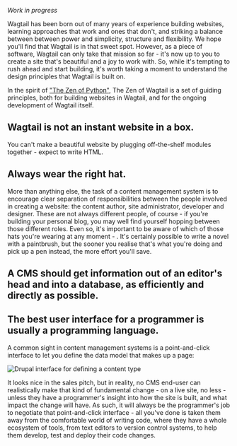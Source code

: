 _Work in progress_

Wagtail has been born out of many years of experience building websites, learning approaches that work and ones that don't, and striking a balance between between power and simplicity, structure and flexibility. We hope you'll find that Wagtail is in that sweet spot. However, as a piece of software, Wagtail can only take that mission so far - it's now up to you to create a site that's beautiful and a joy to work with. So, while it's tempting to rush ahead and start building, it's worth taking a moment to understand the design principles that Wagtail is built on.

In the spirit of ["The Zen of Python"](https://www.python.org/dev/peps/pep-0020/), The Zen of Wagtail is a set of guiding principles, both for building websites in Wagtail, and for the ongoing development of Wagtail itself.

## Wagtail is not an instant website in a box.
You can't make a beautiful website by plugging off-the-shelf modules together - expect to write HTML.

## Always wear the right hat.
More than anything else, the task of a content management system is to encourage clear separation of responsibilities between the people involved in creating a website: the content author, site administrator, developer and designer. These are not always different people, of course - if you're building your personal blog, you may well find yourself hopping between those different roles. Even so, it's important to be aware of which of those hats you're wearing at any moment - . It's certainly possible to write a novel with a paintbrush, but the sooner you realise that's what you're doing and pick up a pen instead, the more effort you'll save.

## A CMS should get information out of an editor's head and into a database, as efficiently and directly as possible.

## The best user interface for a programmer is usually a programming language.

A common sight in content management systems is a point-and-click interface to let you define the data model that makes up a page:

![Drupal interface for defining a content type](https://d7j863fr5jhrr.cloudfront.net/wp-content/uploads/2014/12/drupal-fields.jpg?x71388)

It looks nice in the sales pitch, but in reality, no CMS end-user can realistically make that kind of fundamental change - on a live site, no less - unless they have a programmer's insight into how the site is built, and what impact the change will have. As such, it will always be the programmer's job to negotiate that point-and-click interface - all you've done is taken them away from the comfortable world of writing code, where they have a whole ecosystem of tools, from text editors to version control systems, to help them develop, test and deploy their code changes.
